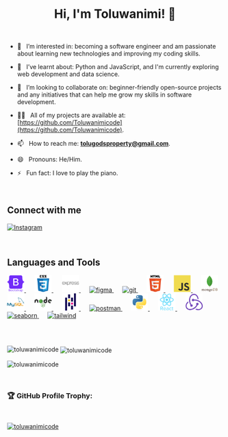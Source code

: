 <h1 align="center">Hi, I'm Toluwanimi! 👋</h1>


<br />

- 👀 &nbsp; I’m interested in: becoming a software engineer and am passionate about learning new technologies and improving my coding skills.

- 🌱 &nbsp; I’ve learnt about: Python and JavaScript, and I'm currently exploring web development and data science.

- 👯 &nbsp; I’m looking to collaborate on: beginner-friendly open-source projects and any initiatives that can help me grow my skills in software development.

- 👨‍💻 &nbsp; All of my projects are available at: [https://github.com/Toluwanimicode](https://github.com/Toluwanimicode).

- 📫 &nbsp; How to reach me: **tolugodsproperty@gmail.com**.

- 😄 &nbsp; Pronouns: He/Him.

- ⚡ &nbsp; Fun fact: I love to play the piano.


<br />


## Connect with me
<p align="left">
<a href="https://instagram.com/tolugodsproperty" target="blank"><img align="center" src="https://raw.githubusercontent.com/rahuldkjain/github-profile-readme-generator/master/src/images/icons/Social/instagram.svg" alt="Instagram" height="30" width="40" /></a>
</p>

<br/>

## Languages and Tools
<p align="left">
    <a href="https://getbootstrap.com" target="_blank" rel="noreferrer" style="margin-right: 20px;"> <img src="https://raw.githubusercontent.com/devicons/devicon/master/icons/bootstrap/bootstrap-plain-wordmark.svg" alt="bootstrap" width="40" height="40"/> </a>
    <a href="https://www.w3schools.com/css/" target="_blank" rel="noreferrer" style="margin-right: 20px;"> <img src="https://raw.githubusercontent.com/devicons/devicon/master/icons/css3/css3-original-wordmark.svg" alt="css3" width="40" height="40"/> </a>
    <a href="https://expressjs.com" target="_blank" rel="noreferrer" style="margin-right: 20px;"> <img src="https://raw.githubusercontent.com/devicons/devicon/master/icons/express/express-original-wordmark.svg" alt="express" width="40" height="40"/> </a>
    <a href="https://www.figma.com/" target="_blank" rel="noreferrer" style="margin-right: 20px;"> <img src="https://www.vectorlogo.zone/logos/figma/figma-icon.svg" alt="figma" width="40" height="40"/> </a>
    <a href="https://git-scm.com/" target="_blank" rel="noreferrer" style="margin-right: 20px;"> <img src="https://www.vectorlogo.zone/logos/git-scm/git-scm-icon.svg" alt="git" width="40" height="40"/> </a>
    <a href="https://www.w3.org/html/" target="_blank" rel="noreferrer" style="margin-right: 20px;"> <img src="https://raw.githubusercontent.com/devicons/devicon/master/icons/html5/html5-original-wordmark.svg" alt="html5" width="40" height="40"/> </a>
    <a href="https://developer.mozilla.org/en-US/docs/Web/JavaScript" target="_blank" rel="noreferrer" style="margin-right: 20px;"> <img src="https://raw.githubusercontent.com/devicons/devicon/master/icons/javascript/javascript-original.svg" alt="javascript" width="40" height="40"/> </a>
    <a href="https://www.mongodb.com/" target="_blank" rel="noreferrer" style="margin-right: 20px;"> <img src="https://raw.githubusercontent.com/devicons/devicon/master/icons/mongodb/mongodb-original-wordmark.svg" alt="mongodb" width="40" height="40"/> </a>
    <a href="https://www.mysql.com/" target="_blank" rel="noreferrer" style="margin-right: 20px;"> <img src="https://raw.githubusercontent.com/devicons/devicon/master/icons/mysql/mysql-original-wordmark.svg" alt="mysql" width="40" height="40"/> </a>
    <a href="https://nodejs.org" target="_blank" rel="noreferrer" style="margin-right: 20px;"> <img src="https://raw.githubusercontent.com/devicons/devicon/master/icons/nodejs/nodejs-original-wordmark.svg" alt="nodejs" width="40" height="40"/> </a>
    <a href="https://pandas.pydata.org/" target="_blank" rel="noreferrer" style="margin-right: 20px;"> <img src="https://raw.githubusercontent.com/devicons/devicon/2ae2a900d2f041da66e950e4d48052658d850630/icons/pandas/pandas-original.svg" alt="pandas" width="40" height="40"/> </a>
    <a href="https://postman.com" target="_blank" rel="noreferrer" style="margin-right: 20px;"> <img src="https://www.vectorlogo.zone/logos/getpostman/getpostman-icon.svg" alt="postman" width="40" height="40"/> </a>
    <a href="https://www.python.org" target="_blank" rel="noreferrer" style="margin-right: 20px;"> <img src="https://raw.githubusercontent.com/devicons/devicon/master/icons/python/python-original.svg" alt="python" width="40" height="40"/> </a>
    <a href="https://reactjs.org/" target="_blank" rel="noreferrer" style="margin-right: 20px;"> <img src="https://raw.githubusercontent.com/devicons/devicon/master/icons/react/react-original-wordmark.svg" alt="react" width="40" height="40"/> </a>
    <a href="https://redux.js.org" target="_blank" rel="noreferrer" style="margin-right: 20px;"> <img src="https://raw.githubusercontent.com/devicons/devicon/master/icons/redux/redux-original.svg" alt="redux" width="40" height="40"/> </a>
    <a href="https://seaborn.pydata.org/" target="_blank" rel="noreferrer" style="margin-right: 20px;"> <img src="https://seaborn.pydata.org/_images/logo-mark-lightbg.svg" alt="seaborn" width="40" height="40"/> </a>
    <a href="https://tailwindcss.com/" target="_blank" rel="noreferrer" style="margin-right: 20px;"> <img src="https://www.vectorlogo.zone/logos/tailwindcss/tailwindcss-icon.svg" alt="tailwind" width="40" height="40"/> </a>
</p>


<br/><br/>

<p><img align="left" src="https://github-readme-stats.vercel.app/api/top-langs?username=toluwanimicode&show_icons=true&locale=en&layout=compact&theme=github_dark" alt="toluwanimicode" /></p>

<p>&nbsp;<img align="center" src="https://github-readme-stats.vercel.app/api?username=toluwanimicode&show_icons=true&locale=en" alt="toluwanimicode" /></p>

<p><img align="center" src="https://github-readme-streak-stats.herokuapp.com/?user=toluwanimicode&theme=github_dark" alt="toluwanimicode" /></p>

<br />

<h3 align="left">🏆 GitHub Profile Trophy:</h3>
<br/>
<p align="left"> <a href="https://github.com/ryo-ma/github-profile-trophy"><img src="https://github-profile-trophy.vercel.app/?username=toluwanimicode&theme=flat&no-frame=true&column=7" alt="toluwanimicode" /></a> </p>





